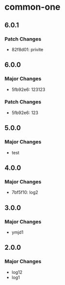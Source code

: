 # common-one

## 6.0.1

### Patch Changes

- 82f8d01: privite

## 6.0.0

### Major Changes

- 5fb92e6: 123123

### Patch Changes

- 5fb92e6: 123

## 5.0.0

### Major Changes

- test

## 4.0.0

### Major Changes

- 7bf5f10: log2

## 3.0.0

### Major Changes

- ymjd1

## 2.0.0

### Major Changes

- log12
- log1
